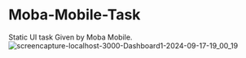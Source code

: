 # Moba-Mobile-Task
 Static UI task Given by Moba Mobile.
![screencapture-localhost-3000-Dashboard1-2024-09-17-19_00_19](https://github.com/user-attachments/assets/860ed5ea-6406-40a4-a94c-ebc526eab458)
